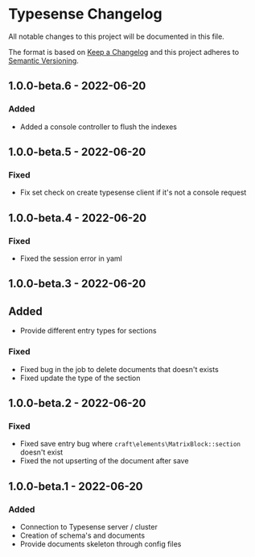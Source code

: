 # Typesense Changelog

All notable changes to this project will be documented in this file.

The format is based on [Keep a Changelog](http://keepachangelog.com/) and this project adheres to [Semantic Versioning](http://semver.org/).

## 1.0.0-beta.6 - 2022-06-20
### Added
- Added a console controller to flush the indexes


## 1.0.0-beta.5 - 2022-06-20
### Fixed
- Fix set check on create typesense client if it's not a console request

## 1.0.0-beta.4 - 2022-06-20
### Fixed
- Fixed the session error in yaml

## 1.0.0-beta.3 - 2022-06-20
## Added
- Provide different entry types for sections

### Fixed
- Fixed bug in the job to delete documents that doesn't exists
- Fixed update the type of the section

## 1.0.0-beta.2 - 2022-06-20
### Fixed
- Fixed save entry bug where `craft\elements\MatrixBlock::section` doesn't exist
- Fixed the not upserting of the document after save

## 1.0.0-beta.1 - 2022-06-20
### Added
- Connection to Typesense server / cluster
- Creation of schema's and documents
- Provide documents skeleton through config files
